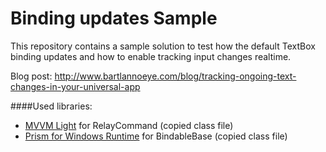 # Binding updates Sample

This repository contains a sample solution to test how the default TextBox binding updates and how to enable tracking input changes realtime.

Blog post: http://www.bartlannoeye.com/blog/tracking-ongoing-text-changes-in-your-universal-app

####Used libraries:

 * [MVVM Light](https://mvvmlight.codeplex.com/) for RelayCommand (copied class file)
 * [Prism for Windows Runtime](https://prismwindowsruntime.codeplex.com/) for BindableBase (copied class file)
